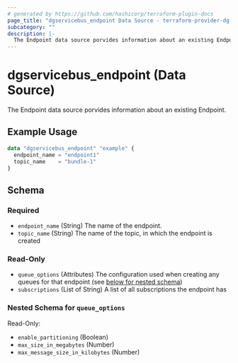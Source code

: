 ```yaml
---
# generated by https://github.com/hashicorp/terraform-plugin-docs
page_title: "dgservicebus_endpoint Data Source - terraform-provider-dg-servicebus"
subcategory: ""
description: |-
  The Endpoint data source porvides information about an existing Endpoint.
---
```


# dgservicebus_endpoint (Data Source)

The Endpoint data source porvides information about an existing Endpoint.

## Example Usage

```terraform
data "dgservicebus_endpoint" "example" {
  endpoint_name = "endpoint1"
  topic_name    = "bundle-1"
}
```

<!-- schema generated by tfplugindocs -->
## Schema

### Required

- `endpoint_name` (String) The name of the endpoint.
- `topic_name` (String) The name of the topic, in which the endpoint is created

### Read-Only

- `queue_options` (Attributes) The configuration used when creating any queues for that endpoint (see [below for nested schema](#nestedatt--queue_options))
- `subscriptions` (List of String) A list of all subscriptions the endpoint has

<a id="nestedatt--queue_options"></a>
### Nested Schema for `queue_options`

Read-Only:

- `enable_partitioning` (Boolean)
- `max_size_in_megabytes` (Number)
- `max_message_size_in_kilobytes` (Number)
